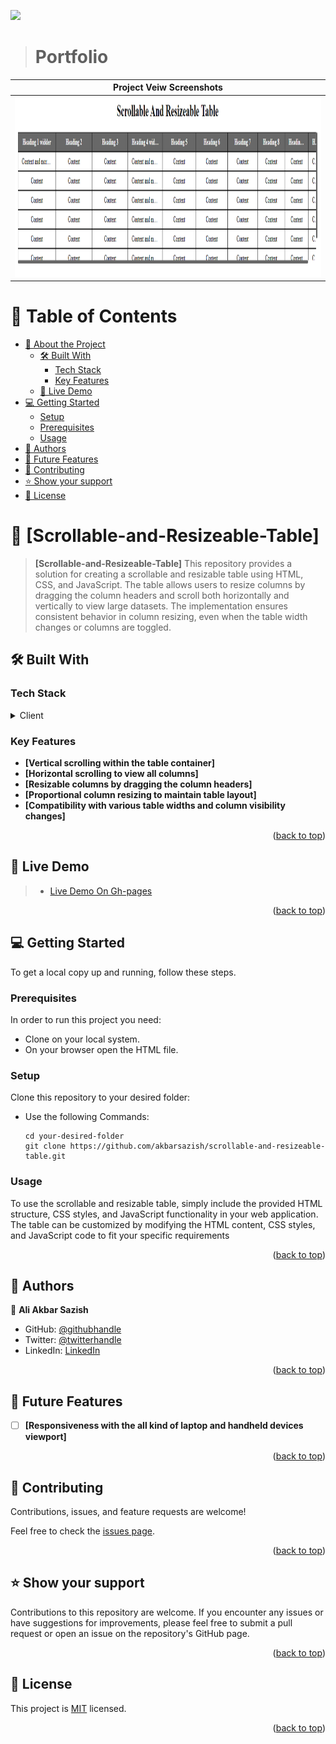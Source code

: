 <a name="readme-top"></a>

![](https://img.shields.io/badge/Microverse-blueviolet)

<div align="center">

</div>

> # Portfolio

| Project Veiw Screenshots|
|---------------------------------------|
|<div align="center"><img src="./images/table.png" alt="screenshot" width="auto" height="288"/></div>|

# 📗 Table of Contents

- [📖 About the Project](#about-project)
  - [🛠 Built With](#built-with)
    - [Tech Stack](#tech-stack)
    - [Key Features](#key-features)
  - [🚀 Live Demo](#live-demo)
- [💻 Getting Started](#getting-started)
  - [Setup](#setup)
  - [Prerequisites](#prerequisites)
  - [Usage](#usage)
- [👥 Authors](#authors)
- [🔭 Future Features](#future-features)
- [🤝 Contributing](#contributing)
- [⭐️ Show your support](#support)
- [📝 License](#license)


# 📖 [Scrollable-and-Resizeable-Table] <a name="about-project"></a>

> **[Scrollable-and-Resizeable-Table]** This repository provides a solution for creating a scrollable and resizable table using HTML, CSS, and JavaScript. The table allows users to resize columns by dragging the column headers and scroll both horizontally and vertically to view large datasets. The implementation ensures consistent behavior in column resizing, even when the table width changes or columns are toggled.


## 🛠 Built With <a name="built-with"></a>

### Tech Stack <a name="tech-stack"></a>

<details>
  <summary>Client</summary>
  <ul>
    <li><a href="#">HTML</a></li>
    <li><a href="#">CSS</a></li>
    <li><a href="#">JAVASCRIP</a></li>
  </ul>
</details>


### Key Features <a name="key-features"></a>
- **[Vertical scrolling within the table container]**
- **[Horizontal scrolling to view all columns]**
- **[Resizable columns by dragging the column headers]**
- **[Proportional column resizing to maintain table layout]**
- **[Compatibility with various table widths and column visibility changes]**

<p align="right">(<a href="#readme-top">back to top</a>)</p>


## 🚀 Live Demo <a name="live-demo"></a>

> - [Live Demo On Gh-pages](https://akbarsazish.github.io/scrollable-and-resizeable-table/)


<p align="right">(<a href="#readme-top">back to top</a>)</p>


## 💻 Getting Started <a name="getting-started"></a>


To get a local copy up and running, follow these steps.

### Prerequisites

In order to run this project you need:
- Clone on your local system.
- On your browser open the HTML file.


### Setup

Clone this repository to your desired folder:

- Use the following Commands:

      cd your-desired-folder
      git clone https://github.com/akbarsazish/scrollable-and-resizeable-table.git


### Usage
To use the scrollable and resizable table, simply include the provided HTML structure, CSS styles, and JavaScript functionality in your web application. The table can be customized by modifying the HTML content, CSS styles, and JavaScript code to fit your specific requirements


<p align="right">(<a href="#readme-top">back to top</a>)</p>


## 👥 Authors <a name="authors"></a>


👤 **Ali Akbar Sazish**

- GitHub: [@githubhandle](https://github.com/akbarsazish)
- Twitter: [@twitterhandle](https://twitter.com/AliAkbarSazish1)
- LinkedIn: [LinkedIn](https://www.linkedin.com/in/ali-akbar-sazish/)


<p align="right">(<a href="#readme-top">back to top</a>)</p>


## 🔭 Future Features <a name="future-features"></a>
- [ ] **[Responsiveness with the all kind of laptop and handheld devices viewport]**

<p align="right">(<a href="#readme-top">back to top</a>)</p>


## 🤝 Contributing <a name="contributing"></a>

Contributions, issues, and feature requests are welcome!

Feel free to check the [issues page](../../issues/).

<p align="right">(<a href="#readme-top">back to top</a>)</p>


## ⭐️ Show your support <a name="support"></a>

Contributions to this repository are welcome. If you encounter any issues or have suggestions for improvements, please feel free to submit a pull request or open an issue on the repository's GitHub page.

<p align="right">(<a href="#readme-top">back to top</a>)</p>



## 📝 License <a name="license"></a>

This project is [MIT](./LICENSE) licensed.

<p align="right">(<a href="#readme-top">back to top</a>)</p>
